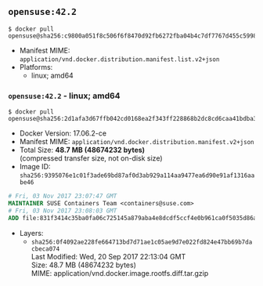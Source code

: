 ## `opensuse:42.2`

```console
$ docker pull opensuse@sha256:c9800a051f8c506f6f8470d92fb6272fba04b4c7df7767d455c5998f4388e964
```

-	Manifest MIME: `application/vnd.docker.distribution.manifest.list.v2+json`
-	Platforms:
	-	linux; amd64

### `opensuse:42.2` - linux; amd64

```console
$ docker pull opensuse@sha256:2d1afa3d67ffb042cd0168ea2f343ff228868b2dc8cd6caa41bdba3c22d25932
```

-	Docker Version: 17.06.2-ce
-	Manifest MIME: `application/vnd.docker.distribution.manifest.v2+json`
-	Total Size: **48.7 MB (48674232 bytes)**  
	(compressed transfer size, not on-disk size)
-	Image ID: `sha256:9395076e1c01f3ade69bd87af0d3ab929a114aa9477ea6d90e91af1316aabe46`

```dockerfile
# Fri, 03 Nov 2017 23:07:47 GMT
MAINTAINER SUSE Containers Team <containers@suse.com>
# Fri, 03 Nov 2017 23:08:03 GMT
ADD file:831f3414c35ba0fa06c725145a879aba4e8dcdf5ccf4e0b961ca0f5035d86a75 in / 
```

-	Layers:
	-	`sha256:0f4092ae228fe664713bd7d71ae1c05ae9d7e022fd824e47bb69b7dacbeca074`  
		Last Modified: Wed, 20 Sep 2017 22:13:04 GMT  
		Size: 48.7 MB (48674232 bytes)  
		MIME: application/vnd.docker.image.rootfs.diff.tar.gzip
